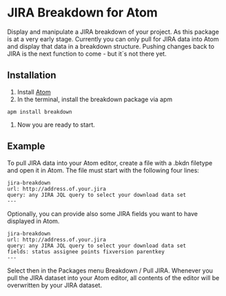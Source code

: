 # JIRA Breakdown for Atom

Display and manipulate a JIRA breakdown of your project. As this package is at a very early stage. Currently you can only pull for JIRA data into Atom and display that data in a breakdown structure. Pushing changes back to JIRA is the next function to come - but it´s not there yet.

## Installation

1. Install [Atom](https://atom.io)
2. In the terminal, install the breakdown package via apm

```
apm install breakdown
```

1. Now you are ready to start.

## Example

To pull JIRA data into your Atom editor, create a file with a .bkdn filetype and open it in Atom. The file must start with the following four lines:

```
jira-breakdown
url: http://address.of.your.jira
query: any JIRA JQL query to select your download data set
---
```

Optionally, you can provide also some JIRA fields you want to have displayed in Atom.

```
jira-breakdown
url: http://address.of.your.jira
query: any JIRA JQL query to select your download data set
fields: status assignee points fixversion parentkey
---
```

Select then in the Packages menu Breakdown / Pull JIRA. Whenever you pull the JIRA dataset into your Atom editor, all contents of the editor will be overwritten by your JIRA dataset.
